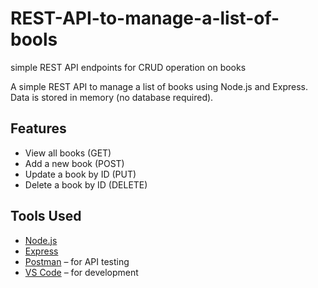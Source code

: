 # REST-API-to-manage-a-list-of-bools
simple REST API endpoints for CRUD operation on books

A simple REST API to manage a list of books using Node.js and Express.  
Data is stored in memory (no database required).

##  Features

- View all books (GET)
- Add a new book (POST)
- Update a book by ID (PUT)
- Delete a book by ID (DELETE)

##  Tools Used

- [Node.js](https://nodejs.org/)
- [Express](https://expressjs.com/)
- [Postman](https://www.postman.com/) – for API testing
- [VS Code](https://code.visualstudio.com/) – for development
